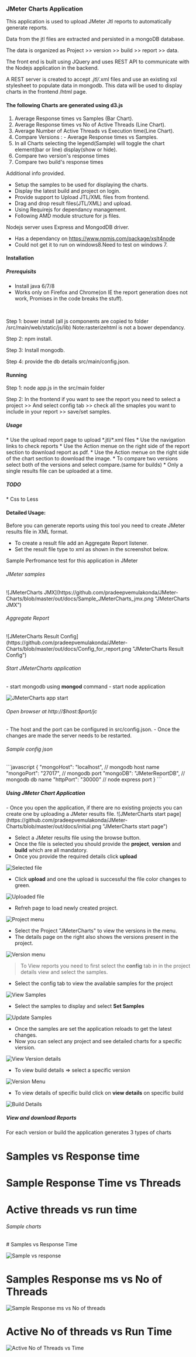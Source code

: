 <H3>JMeter Charts Application </H3>

This application is used to upload JMeter Jtl reports to automatically generate reports.

Data from the jtl files are extracted and persisted in a mongoDB database.

The data is organized as Project >> version >> build >> report >> data.

The front end is built using JQuery and uses REST API to communicate with the Nodejs application in the backend.

A REST server is created to accept *.jtl/*.xml files and use an existing xsl stylesheet to populate data in mongodb. This data will be used to display charts in the frontend /html page.

<h4>The following Charts are generated using d3.js</h4>

<ol>
<li>Average Response times vs Samples (Bar Chart).</li>

<li>Average Response times vs No of Active Threads (Line Chart).</li>

<li>Average Number of Active Threads vs Execution time(Line Chart).</li>

<li>Compare Versions : - Average Response times vs Samples.</li>

<li>In all Charts selecting the legend(Sample) will toggle the chart element(bar or line) display(show or hide).</li>

<li>Compare two version's response times</li>
<li>Compare two build's response times</li>
</ol>

Additional info provided.
<ul>
<li>Setup the samples to be used for displaying the charts.</li>
<li>Display the latest build and project on login.</li>
<li>Provide support to Upload JTL/XML files from frontend.</li>
<li>Drag and drop result files(JTL/XML) and upload.</li>
<li>Using Requirejs for dependancy management.</li>
<li>Following AMD module structure for js files.</li>
</ul>
Nodejs server uses Express and MongodDB driver.

* Has a dependancy on https://www.npmjs.com/package/xslt4node
* Could not get it to run on windows8.Need to test on windows 7.

<h4> Installation </h4>
<h5>Prerequisits</h5>

* Install java 6/7/8
* Works only on Firefox and Chrome(on IE the report generation does not work, Promises in the code breaks the stuff).
</br>

Step 1: bower install (all js components are copied to folder /src/main/web/static/js/lib) 
        Note:rasterizehtml is not a bower dependancy.

Step 2: npm install.

Step 3: Install mongodb.

Step 4: provide the db details src/main/config.json.

<h4>Running</h4>

Step 1: node app.js in the src/main folder

Step 2: In the frontend if you want to see the report you need to select a project >> And select config tab >> check all the smaples you want to include in your report >> save/set samples.

<h5> Usage </h5>
* Use the upload report page to upload *.jtl/*.xml files
* Use the navigation links to check reports
* Use the Action menue on the right side of the report section to download report as pdf.
* Use the Action menue on the right side of the chart section to download the image.
* To compare two versions select both of the versions and select compare.(same for builds)
* Only a single results file can be uploaded at a time.

<h5>TODO</h5>
* Css to Less

<h4>Detailed Usage:</h4>

Before you can generate reports using this tool you need to create JMeter results file in XML format.
- To create a result file add an Aggregate Report listener.
- Set the result file type to xml as shown in the screenshot below.

Sample Perfromance test for this application in JMeter

<h6>JMeter samples</h6>
![JMeterCharts JMX](https://github.com/pradeepvemulakonda/JMeter-Charts/blob/master/out/docs/Sample_JMeterCharts_jmx.png "JMeterCharts JMX")

<h6>Aggregate Report</h6>
![JMeterCharts Result Config](https://github.com/pradeepvemulakonda/JMeter-Charts/blob/master/out/docs/Config_for_report.png "JMeterCharts Result Config")

<h6>Start JMeterCharts application</h6>
- start mongodb using <b>mongod</b> command
- start node application

![JMeterCharts app start](https://github.com/pradeepvemulakonda/JMeter-Charts/blob/master/out/docs/run_jmeter_charts.png "JMeterCharts app start")

<h6>Open browser at http://$host:$port/jc</h6>
- The host and the port can be configured in src/config.json.
- Once the changes are made the server needs to be restarted.

<h6>Sample config json</h6>
```javascript
{
	"mongoHost": "localhost", // mongodb host name
	"mongoPort": "27017", // mongodb port
	"mongoDB": "JMeterReportDB", // mongodb db name
	"httpPort": "30000" // node express port
}
```
<h5>Using JMeter Chart Application </h5>
- Once you open the application, if there are no existing projects you can create one by uploading a JMeter results file.
![JMeterCharts start page](https://github.com/pradeepvemulakonda/JMeter-Charts/blob/master/out/docs/initial.png "JMeterCharts start page")

- Select a JMeter results file using the browse button.
- Once the file is selected you should provide the <b>project</b>, <b>version</b> and <b>build</b> which are all mandatory.
- Once you provide the required details click <b> upload </b>

![Selected file](https://github.com/pradeepvemulakonda/JMeter-Charts/blob/master/out/docs/Upload-before-submit.png "Selected File")

- Click <b>upload</b> and one the upload is successful the file color changes to green.

![Uploaded file](https://github.com/pradeepvemulakonda/JMeter-Charts/blob/master/out/docs/Upload_after_submit.png "Uploaded File")

- Refreh page to load newly created project.

![Project menu](https://github.com/pradeepvemulakonda/JMeter-Charts/blob/master/out/docs/Project_Menu.png "Project Menu")

- Select the Project "JMeterCharts" to view the versions in the menu.
- The details page on the right also shows the versions present in the project.

![Version menu](https://github.com/pradeepvemulakonda/JMeter-Charts/blob/master/out/docs/Version_Menu.png "Version Menu")

> To View reports you need to first select the <b>config</b> tab in in the project details view and select the samples.

- Select the config tab to view the available samples for the project

![View Samples](https://github.com/pradeepvemulakonda/JMeter-Charts/blob/master/out/docs/Set_Samples.png "View Samples")

- Select the samples to display and select <b> Set Samples </b>

![Update Samples](https://github.com/pradeepvemulakonda/JMeter-Charts/blob/master/out/docs/Selected_Samples.png "Update Samples")

- Once the samples are set the application reloads to get the latest changes.
- Now you can select any project and see detailed charts for a specific viersion.

![View Version details](https://github.com/pradeepvemulakonda/JMeter-Charts/blob/master/out/docs/View_Version_Details.png "View Version Details")

- To view build details => select a specific version

![Version Menu](https://github.com/pradeepvemulakonda/JMeter-Charts/blob/master/out/docs/Version_Menu.png "Version Menu")

- To view details of specific build click on <b>view details</b> on specific build

![Build Details](https://github.com/pradeepvemulakonda/JMeter-Charts/blob/master/out/docs/View_Build_Details.png "Build Details")

<h5> View and download Reports </h5>

For each version or build the application generates 3 types of charts
# Samples vs Response time
# Sample Response Time vs Threads
# Active threads vs run time

<h6>Sample charts</h6>
# Samples vs Response Time

![Sample vs response](https://github.com/pradeepvemulakonda/JMeter-Charts/blob/master/out/docs/Sample_Response_ms.png "Sample vs response ms")

# Samples Response ms vs No of Threads

![Sample Response ms vs No of threads](https://github.com/pradeepvemulakonda/JMeter-Charts/blob/master/out/docs/Response_ms_vs_Threads.png "Sample Response ms vs No of Threads")

# Active No of threads vs Run Time

![Active No of Threads vs Time](https://github.com/pradeepvemulakonda/JMeter-Charts/blob/master/out/docs/Active%20threads.png "Active No of Threads vs Time")




















